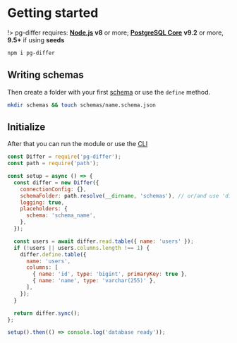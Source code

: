 # Getting started

!> pg-differ requires: **[Node.js](https://nodejs.org/)** **v8** or more; **[PostgreSQL Core](https://www.postgresql.org/download/)** **v9.2** or more, **9.5+** if using **seeds**

```bash
npm i pg-differ
```

## Writing schemas

Then create a folder with your first [schema](objects.md) or use the `define` method.

```bash
mkdir schemas && touch schemas/name.schema.json
```

## Initialize

After that you can run the module or use the [CLI](cli.md)

```javascript
const Differ = require('pg-differ');
const path = require('path');

const setup = async () => {
  const differ = new Differ({
    connectionConfig: {},
    schemaFolder: path.resolve(__dirname, 'schemas'), // or/and use 'differ.define' method,
    logging: true,
    placeholders: {
      schema: 'schema_name',
    },
  });

  const users = await differ.read.table({ name: 'users' });
  if (!users || users.columns.length !== 1) {
    differ.define.table({
      name: 'users',
      columns: [
        { name: 'id', type: 'bigint', primaryKey: true },
        { name: 'name', type: 'varchar(255)' },
      ],
    });
  }

  return differ.sync();
};

setup().then(() => console.log('database ready'));
```
